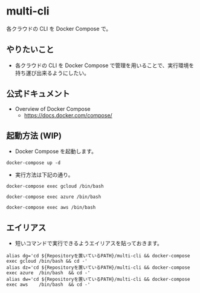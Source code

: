 # multi-cli

各クラウドの CLI を Docker Compose で。

## やりたいこと

+ 各クラウドの CLI を Docker Compose で管理を用いることで、実行環境を持ち運び出来るようにしたい。

## 公式ドキュメント

+ Overview of Docker Compose
  + https://docs.docker.com/compose/

## 起動方法 (WIP)

+ Docker Compose を起動します。

```
docker-compose up -d
```

+ 実行方法は下記の通り。

```
docker-compose exec gcloud /bin/bash
```
```
docker-compose exec azure /bin/bash
```
```
docker-compose exec aws /bin/bash
```

## エイリアス

+ 短いコマンドで実行できるようエイリアスを貼っておきます。

```
alias dg='cd ${Repositoryを置いているPATH}/multi-cli && docker-compose exec gcloud /bin/bash && cd -' 
alias dz='cd ${Repositoryを置いているPATH}/multi-cli && docker-compose exec azure  /bin/bash  && cd -'
alias dw='cd ${Repositoryを置いているPATH}/multi-cli && docker-compose exec aws    /bin/bash  && cd -'
```
